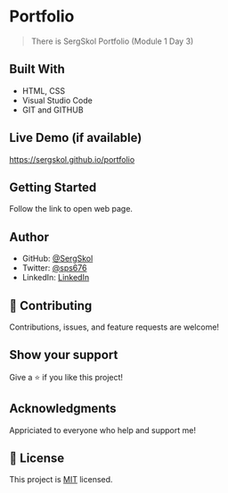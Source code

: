 # Portfolio

> There is SergSkol Portfolio (Module 1 Day 3)

## Built With

- HTML, CSS
- Visual Studio Code
- GIT and GITHUB

## Live Demo (if available)

https://sergskol.github.io/portfolio

## Getting Started

Follow the link to open web page.

## Author

- GitHub: [@SergSkol](https://github.com/SergSkol)
- Twitter: [@sps676](https://twitter.com/sps676)
- LinkedIn: [LinkedIn](https://www.linkedin.com/in/sergiy-shkolnik-7801a53/)

## 🤝 Contributing

Contributions, issues, and feature requests are welcome!

## Show your support

Give a ⭐️ if you like this project!

## Acknowledgments

Appriciated to everyone who help and support me!

## 📝 License

This project is [MIT](./LICENSE) licensed.
